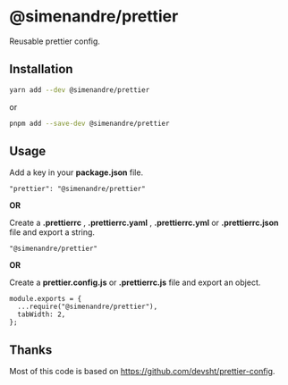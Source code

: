 # @simenandre/prettier

Reusable prettier config.

## Installation

```bash
yarn add --dev @simenandre/prettier
```

or

```bash
pnpm add --save-dev @simenandre/prettier
```

## Usage

Add a key in your **package.json** file.

```
"prettier": "@simenandre/prettier"
```

**OR**

Create a **.prettierrc** , **.prettierrc.yaml** , **.prettierrc.yml** or
**.prettierrc.json** file and export a string.

```
"@simenandre/prettier"
```

**OR**

Create a **prettier.config.js** or **.prettierrc.js** file and export an object.

```
module.exports = {
  ...require("@simenandre/prettier"),
  tabWidth: 2,
};
```

## Thanks

Most of this code is based on https://github.com/devsht/prettier-config.
